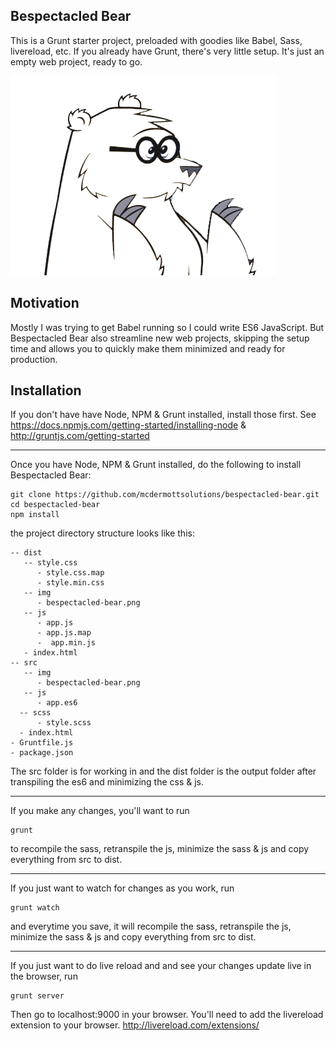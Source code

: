 ## Bespectacled Bear

This is a Grunt starter project, preloaded with goodies like Babel, Sass, livereload, etc.  If you already have Grunt, there's very little setup.  It's just an empty web project, ready to go.

![alt text](https://raw.githubusercontent.com/mcdermottsolutions/bespectacled-bear/master/dist/img/bespectacled-bear.png "Bespectacled Bear Logo")



## Motivation

Mostly I was trying to get Babel running so I could write ES6 JavaScript.  But Bespectacled Bear also streamline new web projects, skipping the setup time and allows you to quickly make them minimized and ready for production.

## Installation

If you don't have have Node, NPM & Grunt installed, install those first.
See https://docs.npmjs.com/getting-started/installing-node & http://gruntjs.com/getting-started

---

Once you have Node, NPM & Grunt installed, do the following to install Bespectacled Bear:

```shell
git clone https://github.com/mcdermottsolutions/bespectacled-bear.git
cd bespectacled-bear
npm install
```

the project directory structure looks like this:

```
-- dist
   -- style.css
      - style.css.map
      - style.min.css
   -- img
      - bespectacled-bear.png
   -- js
      - app.js
      - app.js.map
      -  app.min.js
   - index.html
-- src
   -- img
      - bespectacled-bear.png
   -- js
      - app.es6
  -- scss
      - style.scss
  - index.html
- Gruntfile.js
- package.json
```

The src folder is for working in and the dist folder is the output folder after transpiling the es6 and minimizing the css & js.

---

If you make any changes, you'll want to run
```shell
grunt
````
to recompile the sass, retranspile the js, minimize the sass & js and copy everything from src to dist.

---

If you just want to watch for changes as you work, run
```shell
grunt watch
````
and everytime you save, it will recompile the sass, retranspile the js, minimize the sass & js and copy everything from src to dist.

---

If you just want to do live reload and and see your changes update live in the browser, run
```shell
grunt server
````
Then go to localhost:9000 in your browser.  You'll need to add the livereload extension to your browser.  http://livereload.com/extensions/
